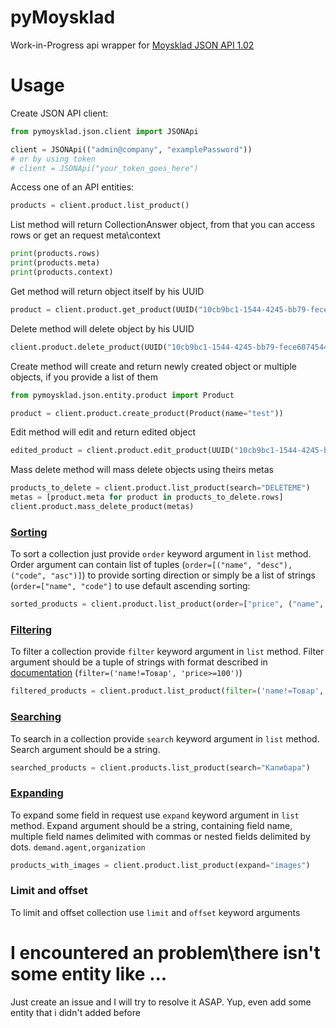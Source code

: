 # pyMoysklad
Work-in-Progress api wrapper for [Moysklad JSON API 1.02](https://dev.moysklad.ru/doc/api/remap/1.2/)

# Usage
Create JSON API client:
```python
from pymoysklad.json.client import JSONApi

client = JSONApi(("admin@company", "examplePassword"))
# or by using token
# client = JSONApi("your_token_goes_here")
```
Access one of an API entities:
```python
products = client.product.list_product()
```
List method will return CollectionAnswer object, from that you can access rows or get an request meta\context
```python
print(products.rows)
print(products.meta)
print(products.context)
```
Get method will return object itself by his UUID
```python
product = client.product.get_product(UUID("10cb9bc1-1544-4245-bb79-fece6074544f"))
```
Delete method will delete object by his UUID
```python
client.product.delete_product(UUID("10cb9bc1-1544-4245-bb79-fece6074544f"))
```
Create method will create and return newly created object or multiple objects, if you provide a list of them
```python
from pymoysklad.json.entity.product import Product

product = client.product.create_product(Product(name="test"))
```
Edit method will edit and return edited object 
```python
edited_product = client.product.edit_product(UUID("10cb9bc1-1544-4245-bb79-fece6074544f"), Product(name="edited name", description="i can edit any field, by just providing it in this product object"))
```
Mass delete method will mass delete objects using theirs metas
```python
products_to_delete = client.product.list_product(search="DELETEME")
metas = [product.meta for product in products_to_delete.rows]
client.product.mass_delete_product(metas)
```
### [Sorting](https://dev.moysklad.ru/dc/api/remap/1.2/#mojsklad-json-api-obschie-swedeniq-sortirowka-ob-ektow)
To sort a collection just provide `order` keyword argument in `list` method.
Order argument can contain list of tuples (`order=[("name", "desc"), ("code", "asc")]`) to provide sorting direction or simply be a list of strings (`order=["name", "code"]` to use default ascending sorting:
```python
sorted_products = client.product.list_product(order=["price", ("name", "desc")])
```

### [Filtering](https://dev.moysklad.ru/doc/api/remap/1.2/#mojsklad-json-api-obschie-swedeniq-fil-traciq-wyborki-s-pomosch-u-parametra-filter)
To filter a collection provide `filter` keyword argument in `list` method.
Filter argument should be a tuple of strings with format described in [documentation](https://dev.moysklad.ru/doc/api/remap/1.2/#mojsklad-json-api-obschie-swedeniq-fil-traciq-wyborki-s-pomosch-u-parametra-filter) (`filter=('name!=Товар', 'price>=100')`)
```python
filtered_products = client.product.list_product(filter=('name!=Товар', 'price>=100'))
```

### [Searching](https://dev.moysklad.ru/doc/api/remap/1.2/#mojsklad-json-api-obschie-swedeniq-kontextnyj-poisk)
To search in a collection provide `search` keyword argument in `list` method.
Search argument should be a string.
```python
searched_products = client.products.list_product(search="Капибара")
```

### [Expanding](**https://dev.moysklad.ru/doc/api/remap/1.2/#mojsklad-json-api-obschie-swedeniq-zamena-ssylok-ob-ektami-s-pomosch-u-expand)
To expand some field in request use `expand` keyword argument in `list` method.
Expand argument should be a string, containing field name, multiple field names delimited with commas or nested fields delimited by dots. `demand.agent,organization`
```python
products_with_images = client.product.list_product(expand="images")
```

### Limit and offset
To limit and offset collection use `limit` and `offset` keyword arguments


# I encountered an problem\there isn't some entity like ...
Just create an issue and I will try to resolve it ASAP. Yup, even add some entity that i didn't added before
